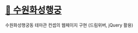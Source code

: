 # [🌅 수원화성행궁](https://dayannne.github.io/SuwonHwasung-Hanggung/)
수원화성행궁동 테마관 컨셉의 웹페이지 구현 
(드림위버, jQuery 활용)
